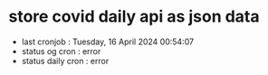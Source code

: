 # store covid daily api as json data

- last cronjob : Tuesday, 16 April 2024 00:54:07
- status og cron : error
- status daily cron : error
      
      